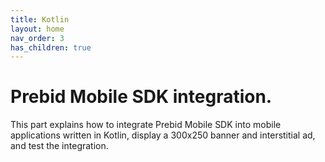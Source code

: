 ```yaml
---
title: Kotlin
layout: home
nav_order: 3
has_children: true
---
```


# Prebid Mobile SDK integration.

This part explains how to integrate Prebid Mobile SDK into mobile applications written in Kotlin, display a 300x250 banner and interstitial ad, and test the integration.
